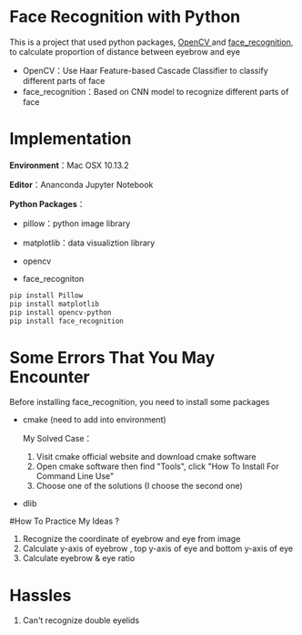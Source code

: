 # Face Recognition with Python

This is a project that used python packages, <a href="https://github.com/opencv/opencv">OpenCV </a>and <a href="https://github.com/ageitgey/face_recognition">face_recognition</a>, to calculate proportion of distance between eyebrow and eye

* OpenCV：Use Haar Feature-based Cascade Classifier to classify different parts of face
* face_recognition：Based on CNN model to recognize different parts of face



# Implementation

**Environment**：Mac OSX 10.13.2

**Editor**：Ananconda Jupyter Notebook

**Python Packages**：

* pillow：python image library
* matplotlib：data visualiztion library

* opencv
* face_recogniton

~~~python
pip install Pillow
pip install matplotlib
pip install opencv-python
pip install face_recognition
~~~



# Some Errors That You May Encounter

Before installing face_recognition, you need to install some packages

* cmake (need to add into environment)

  My Solved Case：

  1. Visit cmake official website and download cmake software
  2. Open cmake software then find "Tools", click "How To Install For Command Line Use"
  3. Choose one of the solutions (I choose the second one)

* dlib



#How To Practice My Ideas ?

1. Recognize the coordinate of eyebrow and eye from image
2. Calculate y-axis of eyebrow , top y-axis of eye and bottom y-axis of eye
3. Calculate eyebrow & eye ratio



# Hassles

1. Can't recognize double eyelids